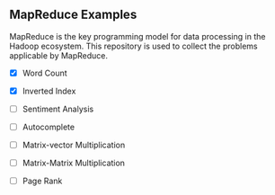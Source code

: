 ## MapReduce Examples

MapReduce is the key programming model for data processing in the Hadoop ecosystem. This repository is used to collect the problems applicable by MapReduce.

- [x] Word Count
- [x] Inverted Index
- [ ] Sentiment Analysis
- [ ] Autocomplete
- [ ] Matrix-vector Multiplication
- [ ] Matrix-Matrix Multiplication
- [ ] Page Rank

